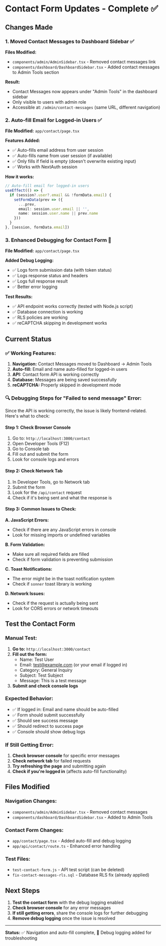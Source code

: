 # Contact Form Updates - Complete ✅

## Changes Made

### 1. **Moved Contact Messages to Dashboard Sidebar** ✅
**Files Modified:**
- `components/admin/AdminSidebar.tsx` - Removed contact messages link
- `components/dashboard/DashboardSidebar.tsx` - Added contact messages to Admin Tools section

**Result:**
- Contact Messages now appears under "Admin Tools" in the dashboard sidebar
- Only visible to users with admin role
- Accessible at: `/admin/contact-messages` (same URL, different navigation)

### 2. **Auto-fill Email for Logged-in Users** ✅
**File Modified:** `app/contact/page.tsx`

**Features Added:**
- ✅ Auto-fills email address from user session
- ✅ Auto-fills name from user session (if available)
- ✅ Only fills if field is empty (doesn't overwrite existing input)
- ✅ Works with NextAuth session

**How it works:**
```typescript
// Auto-fill email for logged-in users
useEffect(() => {
  if (session?.user?.email && !formData.email) {
    setFormData(prev => ({
      ...prev,
      email: session.user.email || '',
      name: session.user.name || prev.name
    }))
  }
}, [session, formData.email])
```

### 3. **Enhanced Debugging for Contact Form** 🔧
**File Modified:** `app/contact/page.tsx`

**Added Debug Logging:**
- ✅ Logs form submission data (with token status)
- ✅ Logs response status and headers
- ✅ Logs full response result
- ✅ Better error logging

**Test Results:**
- ✅ API endpoint works correctly (tested with Node.js script)
- ✅ Database connection is working
- ✅ RLS policies are working
- ✅ reCAPTCHA skipping in development works

## Current Status

### ✅ **Working Features:**
1. **Navigation:** Contact Messages moved to Dashboard → Admin Tools
2. **Auto-fill:** Email and name auto-filled for logged-in users
3. **API:** Contact form API is working correctly
4. **Database:** Messages are being saved successfully
5. **reCAPTCHA:** Properly skipped in development mode

### 🔍 **Debugging Steps for "Failed to send message" Error:**

Since the API is working correctly, the issue is likely frontend-related. Here's what to check:

#### **Step 1: Check Browser Console**
1. Go to: `http://localhost:3000/contact`
2. Open Developer Tools (F12)
3. Go to Console tab
4. Fill out and submit the form
5. Look for console logs and errors

#### **Step 2: Check Network Tab**
1. In Developer Tools, go to Network tab
2. Submit the form
3. Look for the `/api/contact` request
4. Check if it's being sent and what the response is

#### **Step 3: Common Issues to Check:**

**A. JavaScript Errors:**
- Check if there are any JavaScript errors in console
- Look for missing imports or undefined variables

**B. Form Validation:**
- Make sure all required fields are filled
- Check if form validation is preventing submission

**C. Toast Notifications:**
- The error might be in the toast notification system
- Check if `sonner` toast library is working

**D. Network Issues:**
- Check if the request is actually being sent
- Look for CORS errors or network timeouts

## Test the Contact Form

### **Manual Test:**
1. **Go to:** `http://localhost:3000/contact`
2. **Fill out the form:**
   - Name: Test User
   - Email: test@example.com (or your email if logged in)
   - Category: General Inquiry
   - Subject: Test Subject
   - Message: This is a test message
3. **Submit and check console logs**

### **Expected Behavior:**
- ✅ If logged in: Email and name should be auto-filled
- ✅ Form should submit successfully
- ✅ Should see success message
- ✅ Should redirect to success page
- ✅ Console should show debug logs

### **If Still Getting Error:**
1. **Check browser console** for specific error messages
2. **Check network tab** for failed requests
3. **Try refreshing the page** and submitting again
4. **Check if you're logged in** (affects auto-fill functionality)

## Files Modified

### **Navigation Changes:**
- `components/admin/AdminSidebar.tsx` - Removed contact messages
- `components/dashboard/DashboardSidebar.tsx` - Added to Admin Tools

### **Contact Form Changes:**
- `app/contact/page.tsx` - Added auto-fill and debug logging
- `app/api/contact/route.ts` - Enhanced error handling

### **Test Files:**
- `test-contact-form.js` - API test script (can be deleted)
- `fix-contact-messages-rls.sql` - Database RLS fix (already applied)

## Next Steps

1. **Test the contact form** with the debug logging enabled
2. **Check browser console** for any error messages
3. **If still getting errors**, share the console logs for further debugging
4. **Remove debug logging** once the issue is resolved

---

**Status:** ✅ Navigation and auto-fill complete, 🔧 Debug logging added for troubleshooting
